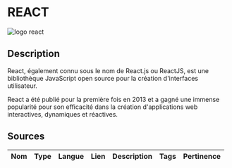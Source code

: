 # REACT

![logo react](https://onlyweb-formation.com/uploads/mod_logo/react2.png)

## Description

React, également connu sous le nom de React.js ou ReactJS, est une bibliothèque JavaScript open source pour la création d'interfaces utilisateur.

React a été publié pour la première fois en 2013 et a gagné une immense popularité pour son efficacité dans la création d'applications web interactives, dynamiques et réactives.

## Sources

| Nom | Type | Langue | Lien | Description | Tags | Pertinence |
| --- | ---- | ------ | ---- | ----------- | ---- | ---------- |
